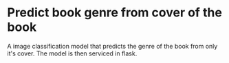 # Predict book genre from cover of the book
A image classification model that predicts the genre of the book from only it's cover. The model is then serviced in flask.
